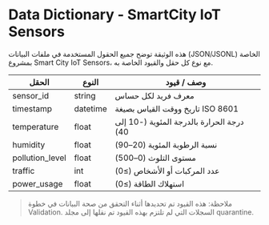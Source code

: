 # Data Dictionary - SmartCity IoT Sensors

هذه الوثيقة توضح جميع الحقول المستخدمة في ملفات البيانات (JSON/JSONL) الخاصة بمشروع Smart City IoT Sensors، مع نوع كل حقل والقيود الخاصة به.

| الحقل           | النوع       | وصف / قيود                                         |
|-----------------|------------|--------------------------------------------------|
| sensor_id       | string     | معرف فريد لكل حساس                                |
| timestamp       | datetime   | تاريخ ووقت القياس بصيغة ISO 8601                 |
| temperature     | float      | درجة الحرارة بالدرجة المئوية (-10 إلى 40)       |
| humidity        | float      | نسبة الرطوبة المئوية (20–90)                    |
| pollution_level | float      | مستوى التلوث (0–500)                             |
| traffic         | int        | عدد المركبات أو الأشخاص (≥0)                     |
| power_usage     | float      | استهلاك الطاقة (≥0)                               |

> ملاحظة: هذه القيود تم تحديدها أثناء التحقق من صحة البيانات في خطوة Validation. السجلات التي لم تلتزم بهذه القيود تم نقلها إلى مجلد quarantine.
